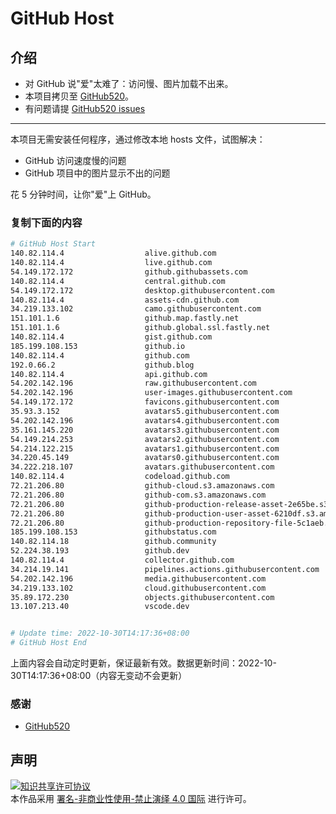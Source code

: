 # GitHub Host
## 介绍
- 对 GitHub 说"爱"太难了：访问慢、图片加载不出来。
- 本项目拷贝至 [GitHub520](https://github.com/521xueweihan/GitHub520)。
- 有问题请提 [GitHub520 issues](https://github.com/521xueweihan/GitHub520/issues/new)

---

本项目无需安装任何程序，通过修改本地 hosts 文件，试图解决：
- GitHub 访问速度慢的问题
- GitHub 项目中的图片显示不出的问题

花 5 分钟时间，让你"爱"上 GitHub。

### 复制下面的内容
```bash
# GitHub Host Start
140.82.114.4                  alive.github.com
140.82.114.4                  live.github.com
54.149.172.172                github.githubassets.com
140.82.114.4                  central.github.com
54.149.172.172                desktop.githubusercontent.com
140.82.114.4                  assets-cdn.github.com
34.219.133.102                camo.githubusercontent.com
151.101.1.6                   github.map.fastly.net
151.101.1.6                   github.global.ssl.fastly.net
140.82.114.4                  gist.github.com
185.199.108.153               github.io
140.82.114.4                  github.com
192.0.66.2                    github.blog
140.82.114.4                  api.github.com
54.202.142.196                raw.githubusercontent.com
54.202.142.196                user-images.githubusercontent.com
54.149.172.172                favicons.githubusercontent.com
35.93.3.152                   avatars5.githubusercontent.com
54.202.142.196                avatars4.githubusercontent.com
35.161.145.220                avatars3.githubusercontent.com
54.149.214.253                avatars2.githubusercontent.com
54.214.122.215                avatars1.githubusercontent.com
34.220.45.149                 avatars0.githubusercontent.com
34.222.218.107                avatars.githubusercontent.com
140.82.114.4                  codeload.github.com
72.21.206.80                  github-cloud.s3.amazonaws.com
72.21.206.80                  github-com.s3.amazonaws.com
72.21.206.80                  github-production-release-asset-2e65be.s3.amazonaws.com
72.21.206.80                  github-production-user-asset-6210df.s3.amazonaws.com
72.21.206.80                  github-production-repository-file-5c1aeb.s3.amazonaws.com
185.199.108.153               githubstatus.com
140.82.114.18                 github.community
52.224.38.193                 github.dev
140.82.114.4                  collector.github.com
34.214.19.141                 pipelines.actions.githubusercontent.com
54.202.142.196                media.githubusercontent.com
34.219.133.102                cloud.githubusercontent.com
35.89.172.230                 objects.githubusercontent.com
13.107.213.40                 vscode.dev


# Update time: 2022-10-30T14:17:36+08:00
# GitHub Host End

```
上面内容会自动定时更新，保证最新有效。数据更新时间：2022-10-30T14:17:36+08:00（内容无变动不会更新）

### 感谢

- [GitHub520](https://github.com/521xueweihan/GitHub520)

## 声明
<a rel="license" href="https://creativecommons.org/licenses/by-nc-nd/4.0/deed.zh"><img alt="知识共享许可协议" style="border-width: 0" src="https://licensebuttons.net/l/by-nc-nd/4.0/88x31.png"></a><br>本作品采用 <a rel="license" href="https://creativecommons.org/licenses/by-nc-nd/4.0/deed.zh">署名-非商业性使用-禁止演绎 4.0 国际</a> 进行许可。
